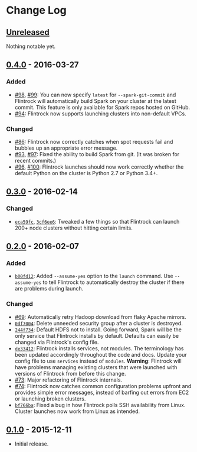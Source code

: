 # Change Log


## [Unreleased](https://github.com/nchammas/flintrock/compare/v0.4.0...master)

Nothing notable yet.


## [0.4.0](https://github.com/nchammas/flintrock/compare/v0.3.0...v0.4.0) - 2016-03-27

### Added

* [#98](https://github.com/nchammas/flintrock/pull/98), [#99](https://github.com/nchammas/flintrock/pull/99): You can now specify `latest` for `--spark-git-commit` and Flintrock will automatically build Spark on your cluster at the latest commit. This feature is only available for Spark repos hosted on GitHub.
* [#94](https://github.com/nchammas/flintrock/pull/94): Flintrock now supports launching clusters into non-default VPCs.

### Changed

* [#86](https://github.com/nchammas/flintrock/pull/86): Flintrock now correctly catches when spot requests fail and bubbles up an appropriate error message.
* [#93](https://github.com/nchammas/flintrock/pull/93), [#97](https://github.com/nchammas/flintrock/pull/97): Fixed the ability to build Spark from git. (It was broken for recent commits.)
* [#96](https://github.com/nchammas/flintrock/pull/96), [#100](https://github.com/nchammas/flintrock/pull/100): Flintrock launches should now work correctly whether the default Python on the cluster is Python 2.7 or Python 3.4+.


## [0.3.0](https://github.com/nchammas/flintrock/compare/v0.2.0...v0.3.0) - 2016-02-14

### Changed

* [`eca59fc`](https://github.com/nchammas/flintrock/commit/eca59fc0052874d9aa48b7d4d7d79192b5e609d1), [`3cf6ee6`](https://github.com/nchammas/flintrock/commit/3cf6ee64162ceaac6429d79c3bc6ef25988eaa8e): Tweaked a few things so that Flintrock can launch 200+ node clusters without hitting certain limits.


## [0.2.0](https://github.com/nchammas/flintrock/compare/v0.1.0...v0.2.0) - 2016-02-07

### Added

* [`b00fd12`](https://github.com/nchammas/flintrock/commit/b00fd128f36e0a05dafca69b26c4d1b190fa42c9): Added `--assume-yes` option to the `launch` command. Use `--assume-yes` to tell Flintrock to automatically destroy the cluster if there are problems during launch.

### Changed

* [#69](https://github.com/nchammas/flintrock/pull/69): Automatically retry Hadoop download from flaky Apache mirrors.
* [`0df7004`](https://github.com/nchammas/flintrock/commit/0df70043f3da215fe699165bc961bd0c4ba4ea88): Delete unneeded security group after a cluster is destroyed.
* [`244f734`](https://github.com/nchammas/flintrock/commit/244f7345696d1b8cec1d1b575a304b9bd9a77840): Default HDFS not to install. Going forward, Spark will be the only service that Flintrock installs by default. Defaults can easily be changed via Flintrock's config file.
* [`de33412`](https://github.com/nchammas/flintrock/commit/de3341221ca8d57f5a465b13f07c8e266ae11a59): Flintrock installs services, not modules. The terminology has been updated accordingly throughout the code and docs. Update your config file to use `services` instead of `modules`. **Warning**: Flintrock will have problems managing existing clusters that were launched with versions of Flintrock from before this change.
* [#73](https://github.com/nchammas/flintrock/pull/73): Major refactoring of Flintrock internals.
* [#74](https://github.com/nchammas/flintrock/pull/74): Flintrock now catches common configuration problems upfront and provides simple error messages, instead of barfing out errors from EC2 or launching broken clusters.
* [`bf766ba`](https://github.com/nchammas/flintrock/commit/bf766ba48f12a8752c2e32f9b3daf29501c30866): Fixed a bug in how Flintrock polls SSH availability from Linux. Cluster launches now work from Linux as intended. 


## [0.1.0](https://github.com/nchammas/flintrock/releases/tag/v0.1.0) - 2015-12-11

* Initial release.
